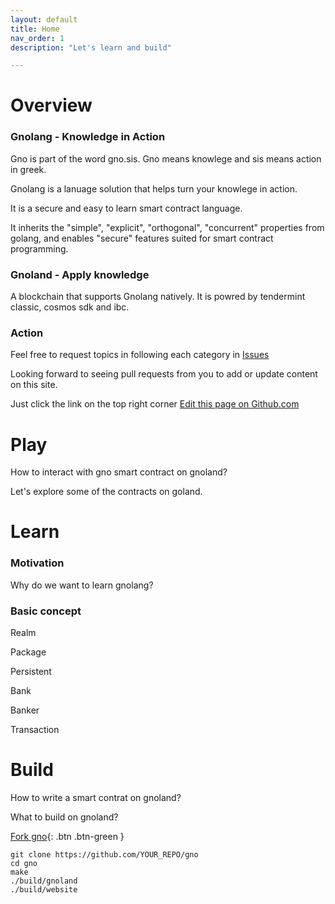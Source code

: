 ```yaml
---
layout: default
title: Home
nav_order: 1
description: "Let's learn and build"

---
```




# Overview


### Gnolang - Knowledge in Action

Gno is part of the word gno.sis. Gno means knowlege and sis means action in greek. 

Gnolang is a lanuage solution that helps turn your knowlege in action. 

It is a secure and easy to learn smart contract language.

It inherits the "simple", "explicit", "orthogonal", "concurrent" properties from golang, and enables "secure" features suited for smart contract programming. 

### Gnoland - Apply knowledge 

A blockchain that supports Gnolang natively. It is powred by tendermint classic, cosmos sdk and ibc. 

### Action

Feel free to request topics in following each category in
[Issues](https://github.com/piux2/learn_gno/issues)

Looking forward to seeing pull requests from you to add or update content on this site. 

Just click the link on the top right corner
[Edit this page on Github.com](https://github.com/piux2/learn_gno/tree/gh-pages/index.md)


# Play

How to interact with gno smart contract on gnoland? 

Let's explore some of the contracts on goland.



# Learn

### Motivation

Why do we want to learn gnolang?



### Basic concept

Realm

Package

Persistent

Bank

Banker

Transaction


# Build 


How to write a smart contrat on gnoland?

What to build on gnoland?





[Fork gno](https://github.com/gnolang/gno/fork){: .btn .btn-green }

    git clone https://github.com/YOUR_REPO/gno
    cd gno
    make
    ./build/gnoland
    ./build/website
    
    
